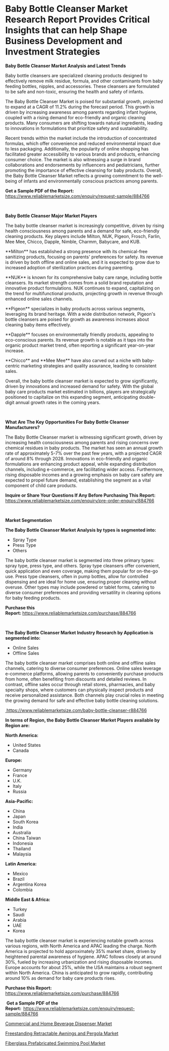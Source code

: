 <p><h1>Baby Bottle Cleanser Market Research Report Provides Critical Insights that can help Shape Business Development and Investment Strategies</h1></p><p><strong>Baby Bottle Cleanser Market Analysis and Latest Trends</strong></p>
<p><p>Baby bottle cleansers are specialized cleaning products designed to effectively remove milk residue, formula, and other contaminants from baby feeding bottles, nipples, and accessories. These cleansers are formulated to be safe and non-toxic, ensuring the health and safety of infants.</p><p>The Baby Bottle Cleanser Market is poised for substantial growth, projected to expand at a CAGR of 11.2% during the forecast period. This growth is driven by increasing awareness among parents regarding infant hygiene, coupled with a rising demand for eco-friendly and organic cleaning products. Many consumers are shifting towards natural ingredients, leading to innovations in formulations that prioritize safety and sustainability.</p><p>Recent trends within the market include the introduction of concentrated formulas, which offer convenience and reduced environmental impact due to less packaging. Additionally, the popularity of online shopping has facilitated greater accessibility to various brands and products, enhancing consumer choice. The market is also witnessing a surge in brand collaborations and endorsements by influencers and pediatricians, further promoting the importance of effective cleansing for baby products. Overall, the Baby Bottle Cleanser Market reflects a growing commitment to the well-being of infants and environmentally conscious practices among parents.</p></p>
<p><strong>Get a Sample PDF of the Report:&nbsp;</strong> <a href="https://www.reliablemarketsize.com/enquiry/request-sample/884766?utm_campaign=1833&utm_medium=2&utm_source=Github&utm_content=ia&utm_term=05042025&utm_id=baby-bottle-cleanser">https://www.reliablemarketsize.com/enquiry/request-sample/884766</a></p>
<p>&nbsp;</p>
<p><strong>Baby Bottle Cleanser Major Market Players</strong></p>
<p><p>The baby bottle cleanser market is increasingly competitive, driven by rising health consciousness among parents and a demand for safe, eco-friendly cleaning products. Key players include Milton, NUK, Pigeon, Frosch, Farlin, Mee Mee, Chicco, Dapple, Nimble, Charmm, Babycare, and KUB.</p><p>**Milton** has established a strong presence with its chemical-free sanitizing products, focusing on parents' preferences for safety. Its revenue is driven by both offline and online sales, and it is expected to grow due to increased adoption of sterilization practices during parenting.</p><p>**NUK** is known for its comprehensive baby care range, including bottle cleansers. Its market strength comes from a solid brand reputation and innovative product formulations. NUK continues to expand, capitalizing on the trend for multifunctional products, projecting growth in revenue through enhanced online sales channels.</p><p>**Pigeon** specializes in baby products across various segments, leveraging its brand heritage. With a wide distribution network, Pigeon's bottle cleansers are poised for growth as awareness increases about cleaning baby items effectively. </p><p>**Dapple** focuses on environmentally friendly products, appealing to eco-conscious parents. Its revenue growth is notable as it taps into the organic product market trend, often reporting a significant year-on-year increase.</p><p>**Chicco** and **Mee Mee** have also carved out a niche with baby-centric marketing strategies and quality assurance, leading to consistent sales.</p><p>Overall, the baby bottle cleanser market is expected to grow significantly, driven by innovations and increased demand for safety. With the global baby care products market estimated in billions, players are strategically positioned to capitalize on this expanding segment, anticipating double-digit annual growth rates in the coming years.</p></p>
<p>&nbsp;</p>
<p><strong>What Are The Key Opportunities For Baby Bottle Cleanser Manufacturers?</strong></p>
<p><p>The Baby Bottle Cleanser market is witnessing significant growth, driven by increasing health consciousness among parents and rising concerns over chemical residues in baby products. The market has seen an annual growth rate of approximately 5-7% over the past few years, with a projected CAGR of around 8% through 2028. Innovations in eco-friendly and organic formulations are enhancing product appeal, while expanding distribution channels, including e-commerce, are facilitating wider access. Furthermore, rising disposable incomes and a growing emphasis on baby care safety are expected to propel future demand, establishing the segment as a vital component of child care products.</p></p>
<p><strong>Inquire or Share Your Questions If Any Before Purchasing This Report:</strong> <a href="https://www.reliablemarketsize.com/enquiry/pre-order-enquiry/884766?utm_campaign=1833&utm_medium=2&utm_source=Github&utm_content=ia&utm_term=05042025&utm_id=baby-bottle-cleanser">https://www.reliablemarketsize.com/enquiry/pre-order-enquiry/884766</a></p>
<p>&nbsp;</p>
<p><strong>Market Segmentation</strong></p>
<p><strong>The Baby Bottle Cleanser Market Analysis by types is segmented into:</strong></p>
<p><ul><li>Spray Type</li><li>Press Type</li><li>Others</li></ul></p>
<p><p>The baby bottle cleanser market is segmented into three primary types: spray type, press type, and others. Spray type cleansers offer convenient, quick application and even coverage, making them popular for on-the-go use. Press type cleansers, often in pump bottles, allow for controlled dispensing and are ideal for home use, ensuring proper cleaning without overuse. Other types may include powdered or tablet forms, catering to diverse consumer preferences and providing versatility in cleaning options for baby feeding products.</p></p>
<p><strong>Purchase this Report:&nbsp;</strong><a href="https://www.reliablemarketsize.com/purchase/884766?utm_campaign=1833&utm_medium=2&utm_source=Github&utm_content=ia&utm_term=05042025&utm_id=baby-bottle-cleanser">https://www.reliablemarketsize.com/purchase/884766</a></p>
<p>&nbsp;</p>
<p><strong>The Baby Bottle Cleanser Market Industry Research by Application is segmented into:</strong></p>
<p><ul><li>Online Sales</li><li>Offline Sales</li></ul></p>
<p><p>The baby bottle cleanser market comprises both online and offline sales channels, catering to diverse consumer preferences. Online sales leverage e-commerce platforms, allowing parents to conveniently purchase products from home, often benefiting from discounts and detailed reviews. In contrast, offline sales occur through retail stores, pharmacies, and baby specialty shops, where customers can physically inspect products and receive personalized assistance. Both channels play crucial roles in meeting the growing demand for safe and effective baby bottle cleaning solutions.</p></p>
<p><a href="https://www.reliablemarketsize.com/baby-bottle-cleanser-r884766?utm_campaign=1833&utm_medium=2&utm_source=Github&utm_content=ia&utm_term=05042025&utm_id=baby-bottle-cleanser">&nbsp;https://www.reliablemarketsize.com/baby-bottle-cleanser-r884766</a></p>
<p><strong>In terms of Region, the Baby Bottle Cleanser Market Players available by Region are:</strong></p>
<p>
    <p> <strong> North America: </strong>
        <ul>
            <li>United States</li>
            <li>Canada</li>
        </ul>
        </p> 
    <p> <strong> Europe: </strong>
        <ul>
            <li>Germany</li>
            <li>France</li>
            <li>U.K.</li>
            <li>Italy</li>
            <li>Russia</li>
        </ul>
        </p> 
    <p> <strong> Asia-Pacific: </strong>
        <ul>
            <li>China</li>
            <li>Japan</li>
            <li>South Korea</li>
            <li>India</li>
            <li>Australia</li>
            <li>China Taiwan</li>
            <li>Indonesia</li>
            <li>Thailand</li>
            <li>Malaysia</li>
        </ul>
        </p> 
    <p> <strong> Latin America: </strong>
        <ul>
            <li>Mexico</li>
            <li>Brazil</li>
            <li>Argentina Korea</li>
            <li>Colombia</li>
        </ul>
        </p> 
    <p> <strong> Middle East & Africa: </strong>
        <ul>
            <li>Turkey</li>
            <li>Saudi</li>
            <li>Arabia</li>
            <li>UAE</li>
            <li>Korea</li>
        </ul>
    </p>
    </p>
<p><p>The baby bottle cleanser market is experiencing notable growth across various regions, with North America and APAC leading the charge. North America is projected to hold approximately 35% market share, driven by heightened parental awareness of hygiene. APAC follows closely at around 30%, fueled by increasing urbanization and rising disposable incomes. Europe accounts for about 25%, while the USA maintains a robust segment within North America. China is anticipated to grow rapidly, contributing around 10% as demand for baby care products rises.</p></p>
<p><strong>Purchase this Report: </strong><a href="https://www.reliablemarketsize.com/purchase/884766?utm_campaign=1833&utm_medium=2&utm_source=Github&utm_content=ia&utm_term=05042025&utm_id=baby-bottle-cleanser">https://www.reliablemarketsize.com/purchase/884766</a></p>
<p>&nbsp;<strong>Get a Sample PDF of the Report:&nbsp;&nbsp;</strong><a href="https://www.reliablemarketsize.com/enquiry/request-sample/884766?utm_campaign=1833&utm_medium=2&utm_source=Github&utm_content=ia&utm_term=05042025&utm_id=baby-bottle-cleanser">https://www.reliablemarketsize.com/enquiry/request-sample/884766</a></p>
<p><strong></strong></p>
<p><p><a href="https://github.com/zeraikulkawb/Market-Research-Report-List-1/blob/main/commercial-and-home-beverage-dispenser-market.md?utm_campaign=1833&utm_medium=2&utm_source=Github&utm_content=ia&utm_term=05042025&utm_id=baby-bottle-cleanser">Commercial and Home Beverage Dispenser Market</a></p><p><a href="https://github.com/FassouRP/Market-Research-Report-List-7/blob/main/freestanding-retractable-awnings-and-pergola-market.md?utm_campaign=1833&utm_medium=2&utm_source=Github&utm_content=ia&utm_term=05042025&utm_id=baby-bottle-cleanser">Freestanding Retractable Awnings and Pergola Market</a></p><p><a href="https://github.com/dandatesha7q/Market-Research-Report-List-1/blob/main/fiberglass-prefabricated-swimming-pool-market.md?utm_campaign=1833&utm_medium=2&utm_source=Github&utm_content=ia&utm_term=05042025&utm_id=baby-bottle-cleanser">Fiberglass Prefabricated Swimming Pool Market</a></p></p>